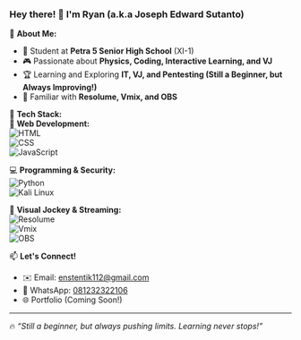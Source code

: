 ### Hey there! 👋 I'm Ryan (a.k.a Joseph Edward Sutanto)

🚀 **About Me:**  
- 🏫 Student at **Petra 5 Senior High School** (XI-1)  
- 🎮 Passionate about **Physics, Coding, Interactive Learning, and VJ**  
- 🏆 Learning and Exploring **IT, VJ, and Pentesting (Still a Beginner, but Always Improving!)**  
- 🎥 Familiar with **Resolume, Vmix, and OBS**  

🔧 **Tech Stack:**  
🚀 **Web Development:**  
![HTML](https://img.shields.io/badge/HTML-E34F26?style=for-the-badge&logo=html5&logoColor=white)  
![CSS](https://img.shields.io/badge/CSS-1572B6?style=for-the-badge&logo=css3&logoColor=white)  
![JavaScript](https://img.shields.io/badge/JavaScript-F7DF1E?style=for-the-badge&logo=javascript&logoColor=black)  

💻 **Programming & Security:**  
![Python](https://img.shields.io/badge/Python-3776AB?style=for-the-badge&logo=python&logoColor=white)  
![Kali Linux](https://img.shields.io/badge/Kali_Linux-557C94?style=for-the-badge&logo=kali-linux&logoColor=white)  

🎥 **Visual Jockey & Streaming:**  
![Resolume](https://img.shields.io/badge/Resolume-000000?style=for-the-badge&logo=resolume&logoColor=white)  
![Vmix](https://img.shields.io/badge/Vmix-0078D7?style=for-the-badge&logo=vmix&logoColor=white)  
![OBS](https://img.shields.io/badge/OBS-302E31?style=for-the-badge&logo=obsstudio&logoColor=white)  

📫 **Let's Connect!**  
- ✉️ Email: [enstentik112@gmail.com](mailto:enstentik112@gmail.com)  
- 📱 WhatsApp: [081232322106](https://wa.me/6281232322106)  
- 🌐 Portfolio (Coming Soon!)  

---
🔥 *“Still a beginner, but always pushing limits. Learning never stops!”*
